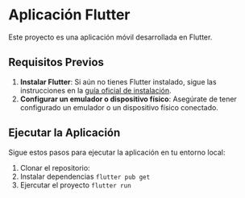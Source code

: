 # Aplicación Flutter

Este proyecto es una aplicación móvil desarrollada en Flutter.

## Requisitos Previos

1. **Instalar Flutter**: Si aún no tienes Flutter instalado, sigue las instrucciones en la [guía oficial de instalación](https://flutter.dev/docs/get-started/install).
2. **Configurar un emulador o dispositivo físico**: Asegúrate de tener configurado un emulador o un dispositivo físico conectado.

## Ejecutar la Aplicación

Sigue estos pasos para ejecutar la aplicación en tu entorno local:

1. Clonar el repositorio:
2. Instalar dependencias `flutter pub get`
3. Ejercutar el proyecto `flutter run`
